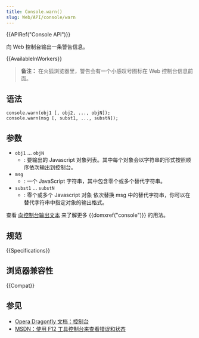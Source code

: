 ```yaml
---
title: Console.warn()
slug: Web/API/console/warn
---
```


{{APIRef("Console API")}}

向 Web 控制台输出一条警告信息。

{{AvailableInWorkers}}

> **备注：** 在火狐浏览器里，警告会有一个小感叹号图标在 Web 控制台信息前面。

## 语法

```plain
console.warn(obj1 [, obj2, ..., objN]);
console.warn(msg [, subst1, ..., substN]);
```

## 参数

- `obj1` ... `objN`
  - : 要输出的 Javascript 对象列表。其中每个对象会以字符串的形式按照顺序依次输出到控制台。
- `msg`
  - : 一个 JavaScript 字符串，其中包含零个或多个替代字符串。
- `subst1` ... `substN`
  - : 零个或多个 Javascript 对象 依次替换 msg 中的替代字符串，你可以在替代字符串中指定对象的输出格式。

查看 [向控制台输出文本](/zh-CN/docs/Web/API/Console) 来了解更多 {{domxref("console")}} 的用法。

## 规范

{{Specifications}}

## 浏览器兼容性

{{Compat}}

## 参见

- [Opera Dragonfly 文档：控制台](http://www.opera.com/dragonfly/documentation/console/)
- [MSDN：使用 F12 工具控制台来查看错误和状态](http://msdn.microsoft.com/library/gg589530)

